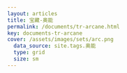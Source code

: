 ```yaml
---
layout: articles
title: 宝藏-奥能
permalink: /documents/tr-arcane.html
key: documents-tr-arcane
cover: /assets/images/sets/arc.png
  data_source: site.tags.奥能
  type: grid
  size: sm
---
```


